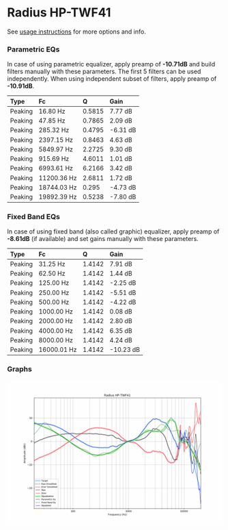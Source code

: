 # Radius HP-TWF41
See [usage instructions](https://github.com/jaakkopasanen/AutoEq#usage) for more options and info.

### Parametric EQs
In case of using parametric equalizer, apply preamp of **-10.71dB** and build filters manually
with these parameters. The first 5 filters can be used independently.
When using independent subset of filters, apply preamp of **-10.91dB**.

| Type    | Fc          |      Q | Gain     |
|:--------|:------------|:-------|:---------|
| Peaking | 16.80 Hz    | 0.5815 | 7.77 dB  |
| Peaking | 47.85 Hz    | 0.7865 | 2.09 dB  |
| Peaking | 285.32 Hz   | 0.4795 | -6.31 dB |
| Peaking | 2397.15 Hz  | 0.8463 | 4.63 dB  |
| Peaking | 5849.97 Hz  | 2.2725 | 9.30 dB  |
| Peaking | 915.69 Hz   | 4.6011 | 1.01 dB  |
| Peaking | 6993.61 Hz  | 6.2166 | 3.42 dB  |
| Peaking | 11200.36 Hz | 2.6811 | 1.72 dB  |
| Peaking | 18744.03 Hz | 0.295  | -4.73 dB |
| Peaking | 19892.39 Hz | 0.5238 | -7.80 dB |

### Fixed Band EQs
In case of using fixed band (also called graphic) equalizer, apply preamp of **-8.61dB**
(if available) and set gains manually with these parameters.

| Type    | Fc          |      Q | Gain      |
|:--------|:------------|:-------|:----------|
| Peaking | 31.25 Hz    | 1.4142 | 7.91 dB   |
| Peaking | 62.50 Hz    | 1.4142 | 1.44 dB   |
| Peaking | 125.00 Hz   | 1.4142 | -2.25 dB  |
| Peaking | 250.00 Hz   | 1.4142 | -5.51 dB  |
| Peaking | 500.00 Hz   | 1.4142 | -4.22 dB  |
| Peaking | 1000.00 Hz  | 1.4142 | 0.08 dB   |
| Peaking | 2000.00 Hz  | 1.4142 | 2.80 dB   |
| Peaking | 4000.00 Hz  | 1.4142 | 6.35 dB   |
| Peaking | 8000.00 Hz  | 1.4142 | 4.24 dB   |
| Peaking | 16000.01 Hz | 1.4142 | -10.23 dB |

### Graphs
![](./Radius%20HP-TWF41.png)